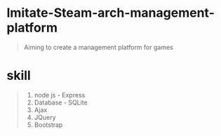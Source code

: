 # Imitate-Steam-arch-management-platform
> Aiming to create a management platform for games

# skill
> 1. node js - Express
> 2. Database - SQLite
> 3. Ajax
> 4. JQuery
> 5. Bootstrap

